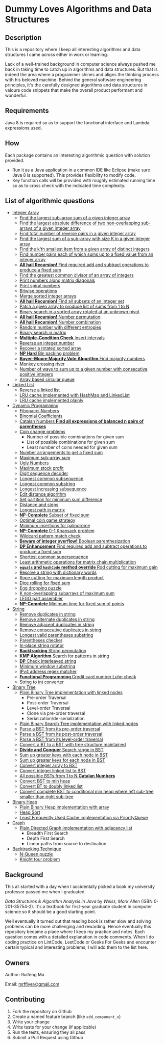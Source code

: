 # Dummy Loves Algorithms and Data Structures

## Description

This is a repository where I keep all interesting algorithms and data structures I came across either in work or learning. 

Lack of a well-trained background in computer science always pushed me back in taking time to catch up in algorithms and data structures. But that is indeed
the area where a programmer shines and aligns the thinking process with his beloved machine. Behind the general software engineering principles, it's the carefully designed algorithms and data structures in vaiours code snippets that make the overall product performant and wonderful. 

## Requirements

Java 8 is required so as to support the functional interface and Lambda expressions used. 

## How

Each package contains an interesting algorithmic question with solution provided. 

* Run it as a Java application in a common IDE like Eclipse (make sure Java 8 is supported). This provides flexibility to modify code. 
* Key function calls will be provided with roughly estimated running time so as to cross check with the indicated time complexity.

## List of algorithmic questions
* [Integer Array](./src/main/java/integerArray)
	* [Find the largest sub-array sum of a given integer array](./src/main/java/integerArray/maxSubsequenceSum/MaxSubseqSum.java)
	* [Find the largest absolute difference of two non-overlapping sub-arrays of a given integer array](./src/main/java/integerArray/maxSubsequenceDiff/MaxSubseqDiff.java)
	* [Find total number of reverse pairs in a given integer array](./src/main/java/integerArray/numOfReversePairs/NumOfReversePairs.java)
	* [Find the largest sum of a sub-array with size K in a given integer array](./src/main/java/integerArray/maxSubarraySumOfSizeK/MaxSubArraySumOfSizeK.java)
	* [Find the k'th smallest item from a given array of distinct integers](./src/main/java/integerArray/kthSmallestElementInArray/kthSmallestElementInArray.java)
	* [Find number pairs each of which sums up to a fixed value from an integer array](./src/main/java/integerArray/NumberPairOfFixedSum.java)
	* [**All hail Recursion!** Find required add and subtract operations to produce a fixed sum](./src/main/java/dynamicProgramming/MathOpsForFixedSum.java)
	* [Find the greatest common divisor of an array of integers](./src/main/java/integerArray/GCDOfIntegerArray.java)
	* [Print numbers along matrix diagonals](./src/main/java/integerArray/DiagonalNumberMatrix.java)
	* [Print spiral numbers](./src/main/java/integerArray/SpiralNumber.java)
	* [Bitwise operations](./src/main/java/integerArray/BitOperators.java)
	* [Merge sorted integer arrays](./src/main/java/integerArray/SortedArrayMerger.java)
	* [**All hail Recursion!** Find all subsets of an integer set](./src/main/java/integerArray/SubsetSeeker.java)
	* [Patch a given array to produce list of sums from 1 to N](./src/main/java/integerArray/IntegerArrayPatcher.java)
	* [Binary search in a sorted array rotated at an unknown pivot](./src/main/java/integerArray/BinarySearchInRotatedSortedArray.java)
	* [**All hail Recursion!** Number permutation](./src/main/java/integerArray/NumberPermutation.java)
	* [**All hail Recursion!** Number combination](./src/main/java/integerArray/NumberCombination.java)
	* [Random number with different entropies](./src/main/java/integerArray/RandNumberGenerator.java)
	* [Binary search in matrix](./src/main/java/integerArray/BinarySearchInMatrix.java)
	* [**Multiple-Condition Check** Insert intervals](./src/main/java/integerArray/Intervals.java)
	* [Reverse an integer number](./src/main/java/integerArray/ReverseInteger.java)
	* [Recover a rotated sorted array](./src/main/java/integerArray/RecoverRotatedSortedArray.java)
	* [**NP Hard** Bin packing problem](./src/main/java/integerArray/BinPacker.java)
	* [**Boyer–Moore Majority Vote Algorithm** Find majority numbers](./src/main/java/integerArray/MajorityNumber.java)
	* [Monkey crossing river](./src/main/java/integerArray/MonkeyAndRiver.java)
	* [Number of ways to sum up to a given number with consecutive positive integers](./src/main/java/integerArray/SumOfConsecutiveInt.java)
	* [Array based circular queue](./src/main/java/integerArray/CircularArrayQueue.java)
* [Linked List](./src/main/java/linkedList)
    * [Reverse a linked list](./src/main/java/linkedList/ReverseLinkedList.java)
    * [LRU cache implemented with HashMap and LinkedList](./src/main/java/linkedList/LRUCache.java)
    * [LRU cache implemented plainly](./src/main/java/linkedList/LRUCachePlain.java)
* [Dynamic Programming](./src/main/java/dynamicProgramming)
  * [Fibonacci Numbers](./src/main/java/dynamicProgramming/FibNumbers.java)
  * [Binomial Coefficients](./src/main/java/dynamicProgramming/BinomialCoefficients.java)
  * [Catalan Numbers **Find all expressions of balanced n pairs of parentheses**](./src/main/java/dynamicProgramming/CatalanNumbers.java)
  * [Coin change problems](./src/main/java/dynamicProgramming/CoinKeeper.java)
    * Number of possible combinations for given sum
    * List of possible combinations for given sum
    * Least number of coins needed for given sum
  * [Number arrangements to get a fixed sum](./src/main/java/dynamicProgramming/NumberOrganizer.java)
  * [Maximum sub-array sum](./src/main/java/integerArray/maxSubsequenceSum/MaxSubseqSum.java)
  * [Ugly Numbers](./src/main/java/dynamicProgramming/UglyNumbers.java)
  * [Maximum stock profit](./src/main/java/dynamicProgramming/StockProfit.java)
  * [Digit sequence decoder](./src/main/java/dynamicProgramming/DigitSequenceDecoder.java)
  * [Longest common subsequence](./src/main/java/dynamicProgramming/LongestCommonSebsequence.java)
  * [Longest common substring](./src/main/java/dynamicProgramming/LongestCommonSubstring.java)
  * [Longest increasing subsequence](./src/main/java/dynamicProgramming/LongestIncreasingSubsequence.java)
  * [Edit distance algorithm](./src/main/java/dynamicProgramming/MinStringEdits.java)
  * [Set partition for minimum sum difference](./src/main/java/dynamicProgramming/MinimumSetPartition.java)
  * [Distance and steps](./src/main/java/dynamicProgramming/DistanceTraveller.java)
  * [Longest path in matrix](./src/main/java/dynamicProgramming/LongestPathInMatrix.java)
  * [**NP-Complete** Subset of fixed sum](./src/main/java/dynamicProgramming/SubsetOfFixedSum.java)
  * [Optimal coin game strategy](./src/main/java/dynamicProgramming/CoinGameStrategy.java)
  * [Minimum insertions for palindrome](./src/main/java/dynamicProgramming/MinimumPalindromeInsertion.java)
  * [**NP-Complete** 0-1 Knapsack problem](./src/main/java/dynamicProgramming/KnapsackPacker.java)
  * [Wildcard pattern match check](./src/main/java/dynamicProgramming/WildcardMatching.java)
  * [**Beware of integer overflow!** Boolean parenthesization](./src/main/java/dynamicProgramming/BooleanParenthesization.java)
  * [**DP Enhancement** Find required add and subtract operations to produce a fixed sum](./src/main/java/dynamicProgramming/MathOpsForFixedSum.java)
  * [Shortest common supersequence](./src/main/java/dynamicProgramming/ShortestCommonSupersequence.java)
  * [Least arithmetic operations for matrix chain multiplication](./src/main/java/dynamicProgramming/MatrixChainMultiplication.java)
  * [**`equals` and `hashCode` method override** Rod cutting for maximum gain](./src/main/java/dynamicProgramming/RodCutter.java)
  * [Resolve a string with dictionary words](./src/main/java/dynamicProgramming/StringResolver.java)
  * [Rope cutting for maximum length product](./src/main/java/dynamicProgramming/RopeCutter.java)
  * [Dice rolling for fixed sum](./src/main/java/dynamicProgramming/DiceRoller.java)
  * [Egg dropping puzzle](./src/main/java/dynamicProgramming/EggDropper.java)
  * [K non-overlapping subarrays of maximum sum](./src/main/java/dynamicProgramming/MaxKSubArraySum.java)
  * [LEGO part assembler](./src/main/java/dynamicProgramming/LegoAssembler.java)
  * [**NP-Complete** Minimum time for fixed sum of points](./src/main/java/dynamicProgramming/MinTimeForFixedPoints.java)
* [String](./src/main/java/string)
  * [Remove duplicates in string](./src/main/java/string/removeDuplicates/DuplicatesRemover.java)
  * [Remove alternate duplicates in string](./src/main/java/string/removeDuplicates/AlternateDuplicatesRemover.java)
  * [Remove adjacent duplicates in string](./src/main/java/string/removeDuplicates/AdjacentDuplicatesRemover.java)
  * [Remove consecutive duplicates in string](./src/main/java/string/removeDuplicates/ConsecutiveDuplicatesRemover.java)
  * [Longest valid parentheses substring](./src/main/java/string/LongestValidParentheses.java)
  * [Parentheses checker](./src/main/java/string/ParenthesisChecker.java)
  * [In-place string rotator](./src/main/java/string/StringRotator.java)
  * [**Backtracking** String permutation](./src/main/java/string/StringPermutation.java)
  * [**KMP Algorithm** Search for patterns in string](./src/main/java/string/StringPatternSearch.java)
  * [**DP** Check interleaved string](./src/main/java/string/InterleavedString.java)
  * [Minimum window substring](./src/main/java/string/MinimumWindowSubstring.java)
  * [IPv4 address regex matcher](./src/main/java/string/IPv4AddressMatcher.java)
  * [**Functional Programming** Credit card number Luhn check](./src/main/java/string/CreditCardNumberValidator.java)
  * [String to int converter](./src/main/java/string/StringToIntConverter.java)
* [Binary Tree](./src/main/java/binaryTree)
  * [Plain Binary Tree implementation with linked nodes](./src/main/java/binaryTree/entities/BinaryTree.java)
    * Pre-order Traversal
    * Post-order Traversal
    * Level-order Traversal
    * Clone via pre-order traversal
    * Serialization/de-serialization
  * [Plain Binary Search Tree implementation with linked nodes](./src/main/java/binaryTree/entities/BinarySearchTree.java)
  * [Parse a BST from its pre-order traversal](./src/main/java/binaryTree/BSTParserFromPreorderTraversal.java)
  * [Parse a BST from its post-order traversal](./src/main/java/binaryTree/BSTParserFromPostorderTraversal.java)
  * [Parse a BST from its level-order traversal](./src/main/java/binaryTree/BSTParserFromLevelOrderTraversal.java)
  * [Convert a BT to a BST with tree structure maintained](./src/main/java/binaryTree/BTtoBSTConverter.java)
  * [**Divide and Conquer** Search range in BST](./src/main/java/binaryTree/SearchRangeInBST.java)
  * [Sum up greater keys with each node in BST](./src/main/java/binaryTree/SumWithGreaterKeysInBST.java)
  * [Sum up greater keys for each node in BST](./src/main/java/binaryTree/BSTtoGreaterSumTreeConverter.java)
  * [Convert integer array to BST](./src/main/java/binaryTree/ArrayToBSTConverter.java)
  * [Convert integer linked list to BST](./src/main/java/binaryTree/LinkedListToBSTConverter.java)
  * [All possible BSTs from 1 to N **Catalan Numbers**](./src/main/java/binaryTree/AllPossibleBSTsFromOneToN.java)
  * [Convert BST to min heap](./src/main/java/binaryTree/BSTtoMinHeapConverter.java)
  * [Convert BT to doubly linked list](./src/main/java/binaryTree/BTtoDoublyLinkedListConverter.java)
  * [Convert complete BST to conditional min heap where left sub-tree smaller than right sub-tree](./src/main/java/binaryTree/BSTtoConditionalMinHeapConverter.java)
* [Binary Heap](./src/main/java/binaryHeap)
  * [Plain Binary Heap implementation with array](./src/main/java/binaryHeap/MinHeap.java)
  * [Heap Sort](./src/main/java/binaryHeap/HeapSort.java)
  * [Least Frequently Used Cache implementation via PriorityQueue](./src/main/java/binaryHeap/LFUCache.java)
* [Graph](./src/main/java/graph)
  * [Plain Directed Graph implementation with adjacency list](./src/main/java/graph/GraphAdjacencyList.java)
    * Breadth First Search
    * Depth First Search
    * Linear paths from source to destination
* [Backtracking Technique](./src/main/java/backtracking)
  * [N-Queen puzzle](./src/main/java/backtracking/NQueenPuzzle.java)
  * [Knight tour problem](./src/main/java/backtracking/KnightTour.java)

## Background

This all started with a day when I accidentally picked a book my university professor passed me when I graduated. 

*Data Structures & Algorithm Analysis in Java* by *Weiss, Mark Allen* (ISBN 0-201-35754-2). It's a textbook for first-year graduate student in computer 
science so it should be a good starting point.

Well eventually it turned out that reading book is rather slow and solving problems can be more challenging and rewarding. Hence eventually this repository became a place where I keep my practice and notes. Each question comes with a detailed explanation in code comments. When I do coding practice on LintCode, LeetCode or Geeks For Geeks and encounter certain typical and interesting problems, I will add them to the list here.   

## Owners
Author: Ruifeng Ma

Email: mrfflyer@gmail.com

## Contributing

1. Fork the repository on Github
2. Create a named feature branch (like `add_component_x`)
3. Write your change
4. Write tests for your change (if applicable)
5. Run the tests, ensuring they all pass
6. Submit a Pull Request using Github


